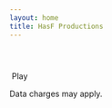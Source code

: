 ```yaml
---
layout: home
title: HasF Productions
---
```


<header id="header">
	<!--<img class="logo" src="{{ 'assets/images/thunder-rock-logo-and-tag.png' | relative_url }}" />-->
</header>


<!-- Coming Soon Image -->
<!--
<p>
<img class="coming-soon" src="{{ 'assets/images/home/live-stream-coming-soon.png' | relative_url }}" />
</p>
-->

<!-- Currently Offline Image -->
<!--
<p>
<img class="coming-soon" src="{{ 'assets/images/home/currently-offline.png' | relative_url }}" />
</p>-->


<div id="stream-container">
  <div id="stream-button" class="stream-button play">
    <div id="stream-button-text"><i class="fa fa-play"></i> &nbsp;Play</div>
    <div id="playing" class="playing">
      <div class="rect1"></div>
      <div class="rect2"></div>
      <div class="rect3"></div>
      <div class="rect4"></div>
      <div class="rect5"></div>
    </div>
  </div>
</div>
<p id="data-disclaimer">Data charges may apply.</p>


